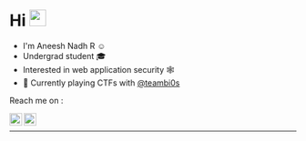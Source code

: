 # Hi <img src="https://github.com/TheDudeThatCode/TheDudeThatCode/blob/master/Assets/Hi.gif" width="29px"> 

- I'm Aneesh Nadh R :relaxed:
- Undergrad student :mortar_board:
- Interested in web application security :spider_web:
- :triangular_flag_on_post: Currently playing CTFs with [@teambi0s](https://twitter.com/teambi0s)

Reach me on :

<a href="https://twitter.com/mal_f0y">
  <img align="left" alt="aneesh | Twitter" width="22px" src="https://raw.githubusercontent.com/peterthehan/peterthehan/master/assets/twitter.svg" />
</a>
<a href="Aneesh#6646">
  <img align="left" alt="Aneesh#6646" width="22px" src="https://raw.githubusercontent.com/peterthehan/peterthehan/master/assets/discord.svg" />
</a><br>

---
